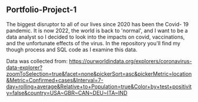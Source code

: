 ## Portfolio-Project-1

The biggest disruptor to all of our lives since 2020 has been the Covid- 19 pandemic. It is now 2022, the world is back to 'normal', and I want to be a data analyst so I decided to look into the impacts on covid, vaccinations, and the unfortunate effects of the virus. In the repository you'll find my though process and SQL code as I examine this data.

Data was collected from: https://ourworldindata.org/explorers/coronavirus-data-explorer?zoomToSelection=true&facet=none&pickerSort=asc&pickerMetric=location&Metric=Confirmed+cases&Interval=7-day+rolling+average&Relative+to+Population=true&Color+by+test+positivity=false&country=USA~GBR~CAN~DEU~ITA~IND
